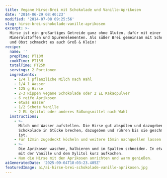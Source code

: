 ```yaml
---
title: Vegane Hirse-Brei mit Schokolade und Vanille-Aprikosen
date: '2014-06-29 08:40:23'
modified: '2014-07-08 09:25:56'
slug: hirse-brei-schokolade-vanille-aprikosen
excerpt: >-
  Hirse ist ein großartiges Getreide ganz ohne Gluten, dafür mit einer Menge an
  Mineralstoffen und Spurenelementen. Als süßer Brei gemeinsam mit Schokolade
  und Obst schmeckt es auch Groß & Klein!
recipe:
  name: ''
  prepTime: PT10M
  cookTime: PT15M
  totalTime: PT25M
  servings: 2 Portionen
  ingredients:
    - 1/4 l pflanzliche Milch nach Wahl
    - 1/4 l Wasser
    - 125 g Hirse
    - 2-3 Rippen vegane Schokolade oder 2 EL Kakaopulver
    - 6 reife Aprikosen
    - etwas Wasser
    - 1/2 Schote Vanille
    - 2 EL Xylitol oder anderes Süßungsmittel nach Wahl
  instructions:
    - >-
      Milch und Wasser aufstellen. Die Hirse gut abspülen und dazugeben. Die
      Schokolade in Stücke brechen, dazugeben und rühren bis sie geschmolzen
      ist.
    - Für 12min zugedeckt köcheln und weitere 15min nachquellen lassen.
    - >-
      Die Aprikosen waschen, halbieren und in Spalten schneiden. In etwas Wasser
      mit der Vanille und dem Xylitol kurz aufkochen.
    - Nun die Hirse mit den Aprikosen anrichten und warm genießen.
aiGeneratedDate: '2025-09-04T18:03:23.405Z'
featuredImage: ai/ai-hirse-brei-schokolade-vanille-aprikosen.jpg
---
```


